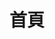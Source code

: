---
layout: home
title: 首頁
hero:
  name: 前端
  text: 學習筆記
  # tagline: 
  image:
    src: /apple-touch-icon.png
    alt: VitePress
  # actions:
  #   - theme: brand
  #     text: 開始學習
  #     link: /guide/chapter_1
  #   - theme: alt
  #     text: View on GitHub
  #     link: https://github.com/vuejs/vitepress
features:
  - title: Vue
    details: vue2.x 轉 vue3.x
    link: /pages/docVue/vue2_to_vue3
  
  - title: 工具 - 表格 - Vue
    details: Vxe-table
    link: /docPlugin/vxe-table/vxe-table

  - title: 工具 - 資料視覺化 - Vue
    details: Echarts
    link: /docPlugin/echarts/echarts

  - title: TypeScript
    details: '[旗標] TypeScript 邁向專家之路'
    link: /pages/docTypeScript/expert/typeScript-1

  - title: TypeScript
    details: '[博碩] IT邦 - 讓 TypeScript 成為你全端開發的 ACE !'
    link: /pages/docTypeScript/it/partI/typeScript-1

  - title: JavaScript
    details: '[佳魁數位] 最純正血統的 JavaScript 規範 - ES2015 實用書'
    link: /pages/docTypeScript/expert/typeScript-1
  
  - title: Node.js
    details: '[Hahow] 彭彭 - Node.js、MongoDB 網站後端工程入門'
    link: /docNodejs/hahow/nodejs-1
---